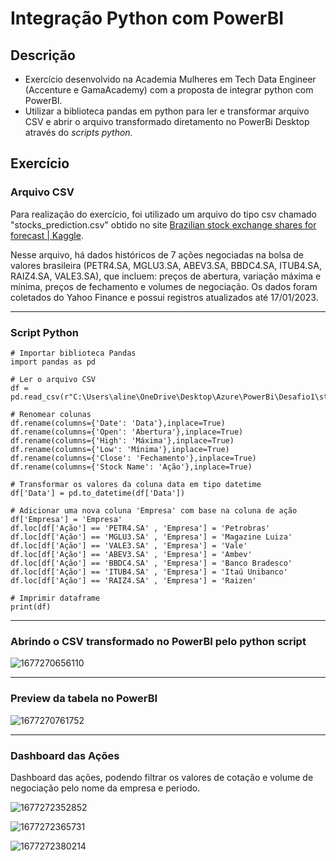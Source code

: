 # Integração Python com PowerBI

## Descrição

* Exercício desenvolvido na Academia Mulheres em Tech Data Engineer (Accenture e GamaAcademy) com a proposta de integrar python com PowerBI.
* Utilizar a biblioteca pandas em python para ler e transformar arquivo CSV e abrir o arquivo transformado diretamento no PowerBi Desktop através do *scripts python.*

## Exercício

### Arquivo CSV

Para realização do exercício, foi utilizado um arquivo do tipo csv chamado "stocks_prediction.csv" obtido no site [Brazilian stock exchange shares for forecast | Kaggle](https://www.kaggle.com/datasets/marcosgois07/brazilian-stock-exchange-shares-for-forecast).

Nesse arquivo, há dados históricos de 7 ações negociadas na bolsa de valores brasileira (PETR4.SA, MGLU3.SA, ABEV3.SA, BBDC4.SA, ITUB4.SA, RAIZ4.SA, VALE3.SA), que incluem: preços de abertura, variação máxima e mínima, preços de fechamento e volumes de negociação. Os dados foram coletados do Yahoo Finance e possui registros atualizados até 17/01/2023.

---

### Script Python

```
# Importar biblioteca Pandas
import pandas as pd 

# Ler o arquivo CSV
df = pd.read_csv(r"C:\Users\aline\OneDrive\Desktop\Azure\PowerBi\Desafio1\stocks_prediction.csv")

# Renomear colunas
df.rename(columns={'Date': 'Data'},inplace=True)
df.rename(columns={'Open': 'Abertura'},inplace=True)
df.rename(columns={'High': 'Máxima'},inplace=True)
df.rename(columns={'Low': 'Mínima'},inplace=True)
df.rename(columns={'Close': 'Fechamento'},inplace=True)
df.rename(columns={'Stock Name': 'Ação'},inplace=True)

# Transformar os valores da coluna data em tipo datetime
df['Data'] = pd.to_datetime(df['Data'])

# Adicionar uma nova coluna 'Empresa' com base na coluna de ação
df['Empresa'] = 'Empresa' 
df.loc[df['Ação'] == 'PETR4.SA' , 'Empresa'] = 'Petrobras'
df.loc[df['Ação'] == 'MGLU3.SA' , 'Empresa'] = 'Magazine Luiza'
df.loc[df['Ação'] == 'VALE3.SA' , 'Empresa'] = 'Vale'
df.loc[df['Ação'] == 'ABEV3.SA' , 'Empresa'] = 'Ambev'
df.loc[df['Ação'] == 'BBDC4.SA' , 'Empresa'] = 'Banco Bradesco'
df.loc[df['Ação'] == 'ITUB4.SA' , 'Empresa'] = 'Itaú Unibanco'
df.loc[df['Ação'] == 'RAIZ4.SA' , 'Empresa'] = 'Raizen'

# Imprimir dataframe
print(df)
```

---

### Abrindo o CSV transformado no PowerBI pelo python script

![1677270656110](image/readme/1677270656110.png)

---

### Preview da tabela no PowerBI

![1677270761752](image/readme/1677270761752.png)

---

### Dashboard das Ações

Dashboard das ações, podendo filtrar os valores de cotação e volume de negociação pelo nome da empresa e periodo.

![1677272352852](image/readme/1677272352852.png)

![1677272365731](image/readme/1677272365731.png)

![1677272380214](image/readme/1677272380214.png)
